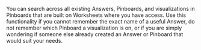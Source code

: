 You can search across all existing Answers, Pinboards, and visualizations in Pinboards that are built on Worksheets where you have access. Use this functionality if you cannot remember the exact name of a useful Answer, do not remember which Pinboard a visualization is on, or if you are simply wondering if someone else already created an Answer or Pinboard that would suit your needs.
